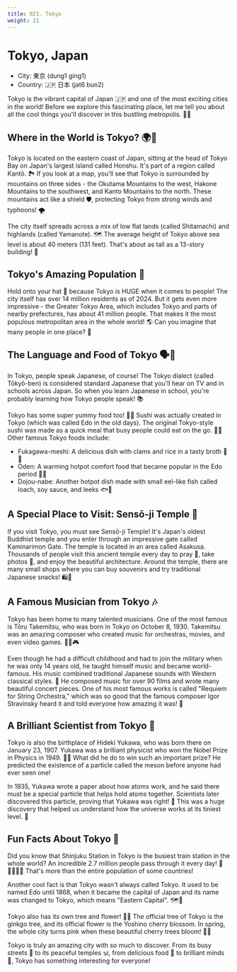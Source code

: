 ```yaml
---
title: 021. Tokyo
weight: 21
---
```


# Tokyo, Japan

- City: 東京 (dung1 ging1)
- Country: 🇯🇵 日本 (jat6 bun2)

Tokyo is the vibrant capital of Japan 🇯🇵 and one of the most exciting cities in the world! Before we explore this fascinating place, let me tell you about all the cool things you'll discover in this bustling metropolis. 🌆✨

## Where in the World is Tokyo? 🌍📍

Tokyo is located on the eastern coast of Japan, sitting at the head of Tokyo Bay on Japan's largest island called Honshu. It's part of a region called Kantō. 🏞️ If you look at a map, you'll see that Tokyo is surrounded by mountains on three sides - the Okutama Mountains to the west, Hakone Mountains to the southwest, and Kanto Mountains to the north. These mountains act like a shield 🛡️, protecting Tokyo from strong winds and typhoons! 🌪️

The city itself spreads across a mix of low flat lands (called Shitamachi) and highlands (called Yamanote). 🗺️ The average height of Tokyo above sea level is about 40 meters (131 feet). That's about as tall as a 13-story building! 🏢

## Tokyo's Amazing Population 👥

Hold onto your hat 🎩 because Tokyo is HUGE when it comes to people! The city itself has over 14 million residents as of 2024. But it gets even more impressive - the Greater Tokyo Area, which includes Tokyo and parts of nearby prefectures, has about 41 million people. That makes it the most populous metropolitan area in the whole world! 🌎 Can you imagine that many people in one place? 🤯

## The Language and Food of Tokyo 🗣️🍣

In Tokyo, people speak Japanese, of course! The Tokyo dialect (called Tōkyō-ben) is considered standard Japanese that you'll hear on TV and in schools across Japan. So when you learn Japanese in school, you're probably learning how Tokyo people speak! 📚

Tokyo has some super yummy food too! 🍱🍜 Sushi was actually created in Tokyo (which was called Edo in the old days). The original Tokyo-style sushi was made as a quick meal that busy people could eat on the go. 🚶‍♂️ Other famous Tokyo foods include:

- Fukagawa-meshi: A delicious dish with clams and rice in a tasty broth 🦪🍚
- Oden: A warming hotpot comfort food that became popular in the Edo period 🍢🔥
- Dojou-nabe: Another hotpot dish made with small eel-like fish called loach, soy sauce, and leeks 🐟🥘

## A Special Place to Visit: Sensō-ji Temple 🏯

If you visit Tokyo, you must see Sensō-ji Temple! It's Japan's oldest Buddhist temple and you enter through an impressive gate called Kaminarimon Gate. The temple is located in an area called Asakusa. Thousands of people visit this ancient temple every day to pray 🙏, take photos 📸, and enjoy the beautiful architecture. Around the temple, there are many small shops where you can buy souvenirs and try traditional Japanese snacks! 🛍️🍡

## A Famous Musician from Tokyo 🎶

Tokyo has been home to many talented musicians. One of the most famous is Tōru Takemitsu, who was born in Tokyo on October 8, 1930. Takemitsu was an amazing composer who created music for orchestras, movies, and even video games. 🎻🎥🎮

Even though he had a difficult childhood and had to join the military when he was only 14 years old, he taught himself music and became world-famous. His music combined traditional Japanese sounds with Western classical styles. 🎼 He composed music for over 90 films and wrote many beautiful concert pieces. One of his most famous works is called "Requiem for String Orchestra," which was so good that the famous composer Igor Stravinsky heard it and told everyone how amazing it was! 🌟

## A Brilliant Scientist from Tokyo 🔬

Tokyo is also the birthplace of Hideki Yukawa, who was born there on January 23, 1907. Yukawa was a brilliant physicist who won the Nobel Prize in Physics in 1949. 🏅🔭 What did he do to win such an important prize? He predicted the existence of a particle called the meson before anyone had ever seen one!

In 1935, Yukawa wrote a paper about how atoms work, and he said there must be a special particle that helps hold atoms together. Scientists later discovered this particle, proving that Yukawa was right! 🤯 This was a huge discovery that helped us understand how the universe works at its tiniest level. 🌌

## Fun Facts About Tokyo 🎉

Did you know that Shinjuku Station in Tokyo is the busiest train station in the whole world? An incredible 2.7 million people pass through it every day! 🚉🚶‍♀️🚶‍♂️ That's more than the entire population of some countries!

Another cool fact is that Tokyo wasn't always called Tokyo. It used to be named Edo until 1868, when it became the capital of Japan and its name was changed to Tokyo, which means "Eastern Capital". 🗺️🧭

Tokyo also has its own tree and flower! 🌳🌸 The official tree of Tokyo is the ginkgo tree, and its official flower is the Yoshino cherry blossom. In spring, the whole city turns pink when these beautiful cherry trees bloom! 🌷🌿

Tokyo is truly an amazing city with so much to discover. From its busy streets 🚗 to its peaceful temples 🕉️, from delicious food 🍣 to brilliant minds 🧠, Tokyo has something interesting for everyone!